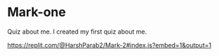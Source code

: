 # Mark-one
Quiz about me.
I created my first quiz about me.

https://replit.com/@HarshParab2/Mark-2#index.js?embed=1&output=1
